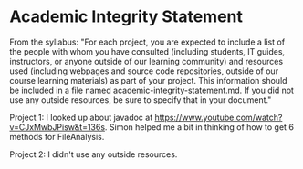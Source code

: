 # Academic Integrity Statement

From the syllabus: "For each project, you are expected to include a list of the people with whom you have consulted (including students, IT guides, instructors, or anyone outside of our learning community) and resources used (including webpages and source code repositories, outside of our course learning materials) as part of your project. This information should be included in a file named academic-integrity-statement.md. If you did not use any outside resources, be sure to specify that in your document."

Project 1:
I looked up about javadoc at https://www.youtube.com/watch?v=CJxMwbJPisw&t=136s.
Simon helped me a bit in thinking of how to get 6 methods for FileAnalysis.

Project 2:
I didn't use any outside resources.
